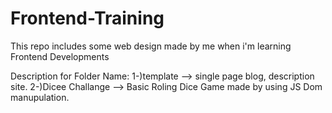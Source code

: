 # Frontend-Training
This repo includes some web design made by me when i'm learning Frontend Developments

Description for Folder Name:
1-)template --> single page blog, description site.
2-)Dicee Challange --> Basic Roling Dice Game made by using JS Dom manupulation.
